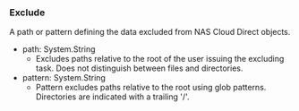 ### Exclude
A path or pattern defining the data excluded from NAS Cloud Direct objects.

- path: System.String
  - Excludes paths relative to the root of the user issuing the excluding task. Does not distinguish between files and directories.
- pattern: System.String
  - Pattern excludes paths relative to the root using glob patterns. Directories are indicated with a trailing '/'.
